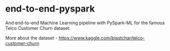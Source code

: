 # end-to-end-pyspark
And end-to-end Machine Learning pipeline with PySpark-ML for the famous Telco Customer Churn dataset.

More about the dataset - https://www.kaggle.com/blastchar/telco-customer-churn
